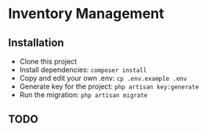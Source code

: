 # Inventory Management

## Installation

- Clone this project
- Install dependencies: `composer install`
- Copy and edit your own .env: `cp .env.example .env`
- Generate key for the project: `php artisan key:generate`
- Run the migration: `php artisan migrate`

## TODO
